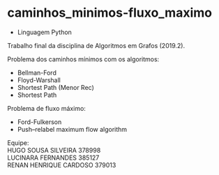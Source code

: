 # caminhos_minimos-fluxo_maximo

* Linguagem Python

Trabalho final da disciplina de Algoritmos em Grafos (2019.2).

Problema dos caminhos mínimos com os algoritmos: 
* Bellman-Ford
* Floyd-Warshall
* Shortest Path (Menor Rec)
* Shortest Path

Problema de fluxo máximo:
* Ford-Fulkerson
* Push–relabel maximum flow algorithm

Equipe: 
<br>HUGO SOUSA SILVEIRA 378998
<br>LUCINARA FERNANDES 385127
<br>RENAN HENRIQUE CARDOSO 379013
